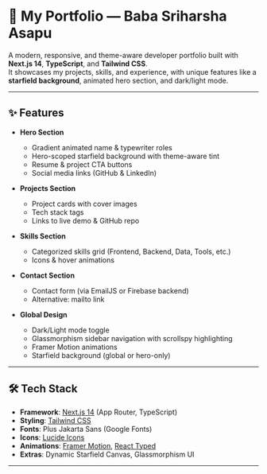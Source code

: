 # 🌌 My Portfolio — Baba Sriharsha Asapu

A modern, responsive, and theme-aware developer portfolio built with **Next.js 14**, **TypeScript**, and **Tailwind CSS**.  
It showcases my projects, skills, and experience, with unique features like a **starfield background**, animated hero section, and dark/light mode.

---

## ✨ Features

- **Hero Section**
  - Gradient animated name & typewriter roles
  - Hero-scoped starfield background with theme-aware tint
  - Resume & project CTA buttons
  - Social media links (GitHub & LinkedIn)

- **Projects Section**
  - Project cards with cover images
  - Tech stack tags
  - Links to live demo & GitHub repo

- **Skills Section**
  - Categorized skills grid (Frontend, Backend, Data, Tools, etc.)
  - Icons & hover animations

- **Contact Section**
  - Contact form (via EmailJS or Firebase backend)
  - Alternative: mailto link

- **Global Design**
  - Dark/Light mode toggle
  - Glassmorphism sidebar navigation with scrollspy highlighting
  - Framer Motion animations
  - Starfield background (global or hero-only)

---

## 🛠️ Tech Stack

- **Framework**: [Next.js 14](https://nextjs.org/) (App Router, TypeScript)
- **Styling**: [Tailwind CSS](https://tailwindcss.com/)
- **Fonts**: Plus Jakarta Sans (Google Fonts)
- **Icons**: [Lucide Icons](https://lucide.dev/)
- **Animations**: [Framer Motion](https://www.framer.com/motion/), [React Typed](https://www.npmjs.com/package/react-typed)
- **Extras**: Dynamic Starfield Canvas, Glassmorphism UI

---
